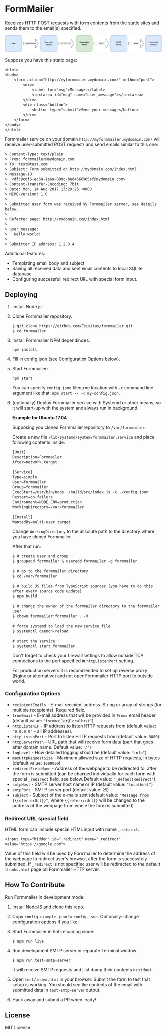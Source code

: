 # FormMailer

Receives HTTP POST requests with form contents from the static sites and sends them to the email(s) specified.

![Workflow](/img/formmailer-workflow.png)

Suppose you have this static page:

```
<html>
<body>
    <form action="http://myformmailer.mydomain.com/" method="post">
        <div>
            <label for="msg">Message:</label>
            <textarea id="msg" name="user_message"></textarea>
        </div>
        <div class="button">
            <button type="submit">Send your message</button>
        </div>
    </form>
</body>
</html>
```

Formmailer service on your domain `http://myformmailer.mydomain.com/` will receive user-submitted POST requests and send emails similar to this one:

```
> Content-Type: text/plain
> From: formmailer@mydomain.com
> To: test@test.com
> Subject: Form submitted on http://mydomain.com/index.html
> Message-ID:
>  <dfc9cdf6-ec60-1a6a-089c-bed4566b05ef@mydomain.com>
> Content-Transfer-Encoding: 7bit
> Date: Mon, 14 Aug 2017 13:29:25 +0000
> MIME-Version: 1.0
>
> Submitted user form was received by Formmailer server, see details below.
>
> Referrer page: http://mydomain.com/index.html
>
> user_message:
>   Hello world!
>
> Submitter IP address: 1.2.3.4
```

Additional features:

* Templating email body and subject
* Saving all received data and sent email contents to local SQLite database.
* Configuring successfull redirect URL with special form input.

## Deploying

1. Install Node.js.

2. Clone Formmailer repository.
    ```
    $ git clone https://github.com/Taisiias/formmailer.git
    $ cd formmailer
    ```

3. Install Formmailer NPM dependincies:
    ```
    npm install
    ```

4. Fill in config.json (see Configuration Options below).

5. Start Formmailer:
    ```
    npm start
    ```
    You can specify `config.json` filename location with `-c` command line argument like that: `npm start -- -c my-config.json`.

6. (optionally) Deploy Formmailer service with Systemd or other means, so it will start-up with the system and always run in background.

    **Example for Ubuntu 17.04**

    Supposing you cloned Formmailer repository to `/var/formmailer`.

    Create a new file `/lib/systemd/system/formmailer.service` and place following contents inside:

    ```
    [Unit]
    Description=Formmailer
    After=network.target

    [Service]
    Type=simple
    User=formmailer
    Group=formmailer
    ExecStart=/usr/bin/node ./build/src/index.js -c ./config.json
    Restart=on-failure
    Environment=NODE_ENV=production
    WorkingDirectory=/var/formmailer

    [Install]
    WantedBy=multi-user.target
    ```

    Change `WorkingDirectory` to the absolute path to the directory where you have cloned Formmailer.

    After that run:

    ```
    $ # create user and group
    $ groupadd formmailer & useradd formmailer -g formmailer

    $ # go to the formmailer directory
    $ cd /var/formmailer

    $ # build JS files from TypeScript sources (you have to do this after every source code update)
    $ npm build

    $ # change the owner of the formmailer directory to the formmailer user
    $ chown formmailer:formmailer . -R

    # force systemd to load the new service file
    $ systemctl daemon-reload

    # start the service
    $ systemctl start formmailer
    ```

    Don't forget to check your firewall settings to allow outside TCP connections to the port specified in `httpListenPort` setting.

    For production servers it is recommended to set up reverse proxy (Nginx or alternative) and not open Formmailer HTTP port to outside world.

### Configuration Options

* `recipientEmails` - E-mail recipient address. String or array of strings (for multiple recepients). Required field.
* `fromEmail` - E-mail address that will be provided in `From:` email header (default value: `"formmailer@localhost"`).
* `httpListenIP` - IP address to listen HTTP requests from (default value: `"0.0.0.0"` - all IP addresses).
* `httpListenPort` - Port to listen HTTP requests from (default value: `8080`).
* `httpServerPath` - URL path that will receive form data (part that goes after domain name. Default value: `"/"`)
* `logLevel` - How detailed logging should be (default value: `"info"`)
* `maxHttpRequestSize` - Maximum allowed size of HTTP requests, in bytes (default value: `1000000`)
* `redirectFieldName` - Address of the webpage to be redirected to, after the form is submitted (can be changed individually for each form with special `_redirect` field, see below. Default value: `"_defaultRedirect"`)
* `smtpHost` - SMTP server host name or IP (default value: `"localhost"`)
* `smtpPort` - SMTP server port (default value: `25`)
* `subject` - Subject of the e-mails sent (default value: `"Message from {{referrerUrl}}"`, where `{{referrerUrl}}` will be changed to the address of the webpage from where the form is submitted)

### Redirect URL special field

HTML form can include special HTML input with name `_redirect`.

```
<input type="hidden" id="_redirect" name="_redirect"   value="https://google.com">
```

Value of this field will be used by Formmailer to determine the address of the webpage to redirect user's browser, after the form is successfuly submitted. If `_redirect` is not specified user will be redirected to the default `thanks.html` page on Formmailer HTTP server.

## How To Contribute

Run Formmailer in development mode:

1. Install NodeJS and clone this repo.

2. Copy `config.example.json` to `config.json`. Optionally: change configuration options if you like.

3. Start Formmailer in hot-reloading mode:
    ```
    $ npm run live
    ```

4. Run development SMTP server in separate Terminal window.
    ```
    $ npm run test-smtp-server
    ```
    It will receive SMTP requests and just dump their contents in `stdout`.

5. Open `test/index.html` in your browser. Submit the form to test that setup is working. You should see the contents of the email with submitted data in `test-smtp-server` output.

6. Hack away and submit a PR when ready!

## License

MIT License
